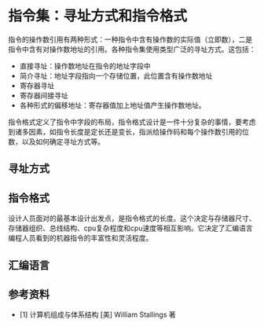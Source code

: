 # 指令集：寻址方式和指令格式

指令的操作数引用有两种形式：一种指令中含有操作数的实际值（立即数），二是指令中含有对操作数地址的引用。各种指令集使用类型广泛的寻址方式。这包括：

- 直接寻址：操作数地址在指令的地址字段中
- 简介寻址：地址字段指向一个存储位置，此位置含有操作数地址
- 寄存器寻址
- 寄存器间接寻址
- 各种形式的偏移地址：寄存器值加上地址值产生操作数地址。

指令格式定义了指令中字段的布局，指令格式设计是一件十分复杂的事情，要考虑到诸多因素，如指令长度是定长还是变长，指派给操作码和每个操作数引用的位数，以及如何确定寻址方式等。

## 寻址方式





## 指令格式

设计人员面对的最基本设计出发点，是指令格式的长度。这个决定与存储器尺寸、存储器组织、总线结构、cpu复杂程度和cpu速度等相互影响。它决定了汇编语言编程人员看到的机器指令的丰富性和灵活程度。

## 汇编语言

## 参考资料

- [1] 计算机组成与体系结构 [美] William Stallings 著
